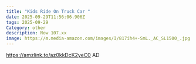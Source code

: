 ```yaml
---
title: "Kids Ride On Truck Car "
date: 2025-09-29T11:56:06.906Z
tags: 2025-09-29
Category: other
description: Now 107.xx
image: https://m.media-amazon.com/images/I/817ih4+-SmL._AC_SL1500_.jpg
---
```

https://amzlink.to/az0kkDcK2yeC0
AD